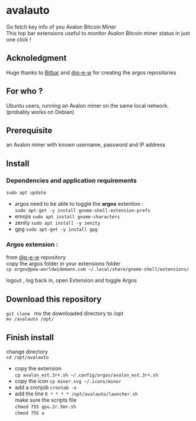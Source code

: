 # avalauto
Go fetch key info of you Avalon Bitcoin Miner  
This top bar extensions useful to monitor Avalon Bitcoin miner status 
in just one click !

## Acknoledgment
Huge thanks to [Bitbar](https://github.com/matryer/bitbar) and [@p-e-w](https://github.com/p-e-w/argos) for creating the argos repositories  

## For who ?
Ubuntu users, running an Avalon miner on the same local network.  
(probably works on Debian)  

## Prerequisite
an Avalon miner with known username, password and IP address

## Install
### Dependencies and application requirements
`sudo apt update`  
 * argos
need to be able to toggle the **argos** extention :  
`sudo apt-get -y install gnome-shell-extension-prefs`  
 * emojis
`sudo apt install gnome-characters`
 * zenity
`sudo apt install -y zenity`
 * gpg
`sudo apt-get -y install gpg`

### Argos extension :
from [@p-e-w](https://github.com/p-e-w/argos) repository  
copy the argos folder in your extensions folder  
`cp argos@pew-worldwidemann.com ~/.local/share/gnome-shell/extensions/`  
  
logout , log back in, open Extension and toggle Argos  

## Download this repository
`git clone `
mv the downloaded directory to /opt  
`mv /avalauto /opt/`      

## Finish install  
change directory  
`cd /opt/avalauto`  
 * copy the extension    
`cp avalon_est.3r+.sh ~/.config/argos/avalon_est.3r+.sh`  
 * copy the icon
`cp miner.svg ~/.icons/miner`
 * add a cronjob
`crontab -e`
  * add the line
    `0 * * * * /opt/avalauto/launcher.sh`     
make sure the scripts file  
`chmod 755 gpu.2r.5m+.sh`  
`chmod 755 a`
